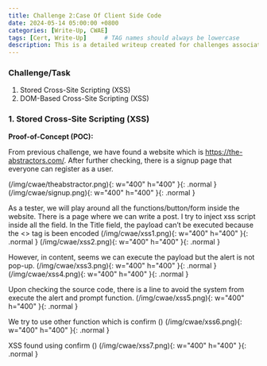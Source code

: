 ```yaml
---
title: Challenge 2:Case Of Client Side Code
date: 2024-05-14 05:00:00 +0800
categories: [Write-Up, CWAE]
tags: [Cert, Write-Up]     # TAG names should always be lowercase
description: This is a detailed writeup created for challenges associated with the Certified Web AppSecurity Expert (CWAE) certification. 
---
```


### Challenge/Task

1. Stored Cross-Site Scripting (XSS)
2. DOM-Based Cross-Site Scripting (XSS)

### 1. Stored Cross-Site Scripting (XSS)

**Proof-of-Concept (POC):**

From previous challenge, we have found a website which is https://the-abstractors.com/. After further checking, there is a signup page that everyone can register as a user.

(/img/cwae/theabstractor.png){: w="400" h="400" }{: .normal }
(/img/cwae/signup.png){: w="400" h="400" }{: .normal }

As a tester, we will play around all the functions/button/form inside the website. There is a page where we can write a post. I try to inject xss script inside all the field. In the Title field, the payload can’t be executed because the <> tag is been encoded
(/img/cwae/xss1.png){: w="400" h="400" }{: .normal }
(/img/cwae/xss2.png){: w="400" h="400" }{: .normal }

However, in content, seems we can execute the payload but the alert is not pop-up. 
(/img/cwae/xss3.png){: w="400" h="400" }{: .normal }
(/img/cwae/xss4.png){: w="400" h="400" }{: .normal }

Upon checking the source code, there is a line to avoid the system from execute the alert and prompt function. 
(/img/cwae/xss5.png){: w="400" h="400" }{: .normal }

We try to use other function which is confirm ()
(/img/cwae/xss6.png){: w="400" h="400" }{: .normal }

XSS found using confirm ()
(/img/cwae/xss7.png){: w="400" h="400" }{: .normal }

